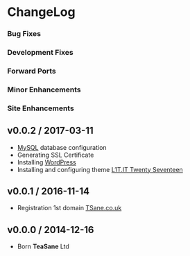 # ChangeLog

### Bug Fixes

### Development Fixes

### Forward Ports

### Minor Enhancements

### Site Enhancements

## v0.0.2 / 2017-03-11

  * [MySQL](https://github.com/MySQL) database configuration
  * Generating SSL Certificate
  * Installing [WordPress](https://github.com/WordPress)
  * Installing and configuring theme [L1T.IT Twenty Seventeen](http://www.L1T.IT)

## v0.0.1 / 2016-11-14

  * Registration 1st domain [TSane.co.uk](https://TSane.co.uk)

## v0.0.0 / 2014-12-16

  * Born **TeaSane** Ltd
